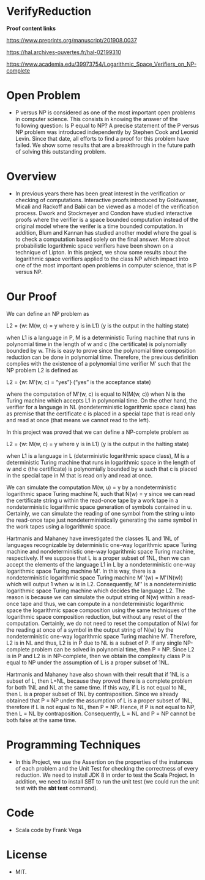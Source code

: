 # VerifyReduction
**Proof content links**
 
https://www.preprints.org/manuscript/201908.0037 

https://hal.archives-ouvertes.fr/hal-02199310

https://www.academia.edu/39973754/Logarithmic_Space_Verifiers_on_NP-complete

# Open Problem 

- P versus NP is considered as one of the most important open problems in computer science. This consists in knowing the answer of the following question: Is P equal to NP? A precise statement of the P versus NP problem was introduced independently by Stephen Cook and Leonid Levin. Since that date, all efforts to find a proof for this problem have failed. We show some results that are a breakthrough in the future path of solving this outstanding problem.

# Overview

- In previous years there has been great interest in the verification or checking of computations. Interactive proofs introduced by Goldwasser, Micali and Rackoff and Babi can be viewed as a model of the verification process. Dwork and Stockmeyer and Condon have studied interactive proofs where the verifier is a space bounded computation instead of the original model where the verifer is a time bounded computation. In addition, Blum and Kannan has studied another model where the goal is to check a computation based solely on the final answer. More about probabilistic logarithmic space verifiers have been shown on a technique of Lipton. In this project, we show some results about the logarithmic space verifiers applied to the class NP which impact into one of the most important open problems in computer science, that is P versus NP.

# Our Proof

We can define an NP problem as

L2 = {w: M(w, c) = y where y is in L1} (y is the output in the halting state)

when L1 is a language in P, M is a deterministic Turing machine that runs in polynomial time in the length of w and c (the certificate) is polynomially bounded by w. This is easy to prove since the polynomial time composition reduction can be done in polynomial time. Therefore, the previous definition complies with the existence of a polynomial time verifier M’ such that the NP problem L2 is defined as

L2 = {w: M'(w, c) = “yes”} (“yes” is the acceptance state)

where the computation of M'(w, c) is equal to N(M(w, c)) when N is the Turing machine which accepts L1 in polynomial time. On the other hand, the verifier for a language in NL (nondeterministic logarithmic space class) has as premise that the certificate c is placed in a special tape that is read only and read at once (that means we cannot read to the left).

In this project was proved that we can define a NP-complete problem as

L2 = {w: M(w, c) = y where y is in L1} (y is the output in the halting state)

when L1 is a language in L (deterministic logarithmic space class), M is a deterministic Turing machine that runs in logarithmic space in the length of w and c (the certificate) is polynomially bounded by w such that c is placed in the special tape in M that is read only and read at once.

We can simulate the computation M(w, u) = y by a nondeterministic logarithmic space Turing machine N, such that N(w) = y since we can read the certificate string u within the read-once tape by a work tape in a nondeterministic logarithmic space generation of symbols contained in u. Certainly, we can simulate the reading of one symbol from the string u into the read-once tape just nondeterministically generating the same symbol in the work tapes using a logarithmic space. 

Hartmanis and Mahaney have investigated the classes 1L and 1NL of languages recognizable by deterministic one-way logarithmic space Turing machine and nondeterministic one-way logarithmic space Turing machine, respectively. If we suppose that L is a proper subset of 1NL, then we can accept the elements of the language L1 in L by a nondeterministic one-way logarithmic space Turing machine M'. In this way, there is a nondeterministic logarithmic space Turing machine M''(w) = M'(N(w)) which will output 1 when w is in L2. Consequently, M'' is a nondeterministic logarithmic space Turing machine which decides the language L2. The reason is because we can simulate the output string of N(w) within a read-once tape and thus, we can compute in a nondeterministic logarithmic space the logarithmic space composition using the same techniques of the logarithmic space composition reduction, but without any reset of the computation. Certainly, we do not need to reset the computation of N(w) for the reading at once of a symbol in the output string of N(w) by the nondeterministic one-way logarithmic space Turing machine M'. Therefore, L2 is in NL and thus, L2 is in P due to NL is a subset of P. If any single NP-complete problem can be solved in polynomial time, then P = NP. Since L2 is in P and L2 is in NP-complete, then we obtain the complexity class P is equal to NP under the assumption of L is a proper subset of 1NL.

Hartmanis and Mahaney have also shown with their result that if 1NL is a subset of L, then L=NL, because they proved there is a complete problem for both 1NL and NL at the same time. If this way, if L is not equal to NL, then L is a proper subset of 1NL by contraposition. Since we already obtained that P = NP under the assumption of L is a proper subset of 1NL, therefore if L is not equal to NL, then P = NP. Hence, if P is not equal to NP, then L = NL by contraposition. Consequently, L = NL and P = NP cannot be both false at the same time.

# Programming Techniques

- In this Project, we use the Assertion on the properties of the instances of each problem and the Unit Test for checking the correctness of every reduction. We need to install JDK 8 in order to test the Scala Project. In addition, we need to install SBT to run the unit test (we could run the unit test with the **sbt test** command).

# Code

- Scala code by Frank Vega

# License
- MIT.
